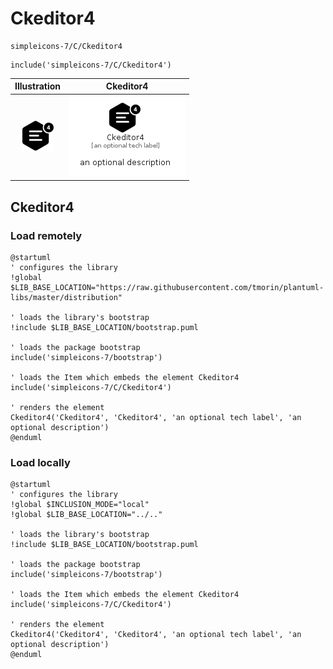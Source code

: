 # Ckeditor4


```text
simpleicons-7/C/Ckeditor4
```

```text
include('simpleicons-7/C/Ckeditor4')
```



| Illustration | Ckeditor4 |
| :---: | :---: |
| ![illustration for Illustration](../../simpleicons-7/C/Ckeditor4.png) | ![illustration for Ckeditor4](../../simpleicons-7/C/Ckeditor4.Local.png) |




## Ckeditor4

### Load remotely
```plantuml
@startuml
' configures the library
!global $LIB_BASE_LOCATION="https://raw.githubusercontent.com/tmorin/plantuml-libs/master/distribution"

' loads the library's bootstrap
!include $LIB_BASE_LOCATION/bootstrap.puml

' loads the package bootstrap
include('simpleicons-7/bootstrap')

' loads the Item which embeds the element Ckeditor4
include('simpleicons-7/C/Ckeditor4')

' renders the element
Ckeditor4('Ckeditor4', 'Ckeditor4', 'an optional tech label', 'an optional description')
@enduml
```

### Load locally
```plantuml
@startuml
' configures the library
!global $INCLUSION_MODE="local"
!global $LIB_BASE_LOCATION="../.."

' loads the library's bootstrap
!include $LIB_BASE_LOCATION/bootstrap.puml

' loads the package bootstrap
include('simpleicons-7/bootstrap')

' loads the Item which embeds the element Ckeditor4
include('simpleicons-7/C/Ckeditor4')

' renders the element
Ckeditor4('Ckeditor4', 'Ckeditor4', 'an optional tech label', 'an optional description')
@enduml
```

